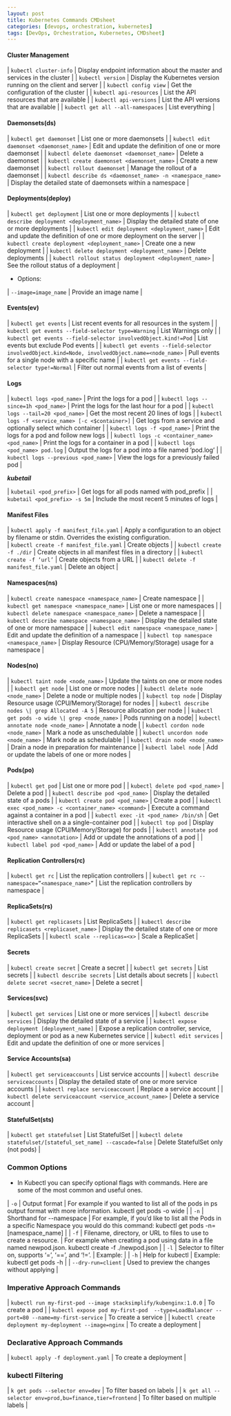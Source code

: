 ```yaml
---
layout: post
title: Kubernetes Commands CMDsheet
categories: [devops, orchestration, kubernetes]
tags: [DevOps, Orchestration, Kubernetes, CMDsheet]
---
```


#### Cluster Management

| `kubectl cluster-info` | Display endpoint information about the master and services in the cluster |
| `kubectl version` | Display the Kubernetes version running on the client and server |
| `kubectl config view` | Get the configuration of the cluster |
| `kubectl api-resources` | List the API resources that are available |
| `kubectl api-versions` | List the API versions that are available |
| `kubectl get all --all-namespaces` | List everything |

#### Daemonsets(ds)

| `kubectl get daemonset` | List one or more daemonsets |
| `kubectl edit daemonset <daemonset_name>` | Edit and update the definition of one or more daemonset |
| `kubectl delete daemonset <daemonset_name>` | Delete a daemonset |
| `kubectl create daemonset <daemonset_name>` | Create a new daemonset |
| `kubectl rollout daemonset` | Manage the rollout of a daemonset |
| `kubectl describe ds <daemonset_name> -n <namespace_name>` | Display the detailed state of daemonsets within a namespace |

#### Deployments(deploy)

| `kubectl get deployment` | List one or more deployments |
| `kubectl describe deployment <deployment_name>` | Display the detailed state of one or more deployments |
| `kubectl edit deployment <deployment_name>` | Edit and update the definition of one or more deployment on the server |
| `kubectl create deployment <deployment_name>` | Create one a new deployment |
| `kubectl delete deployment <deployment_name>` | Delete deployments |
| `kubectl rollout status deployment <deployment_name>` | See the rollout status of a deployment |

- Options:

| `--image=image_name` | Provide an image name |

#### Events(ev)

| `kubectl get events` | List recent events for all resources in the system |
| `kubectl get events --field-selector type=Warning` | List Warnings only |
| `kubectl get events --field-selector involvedObject.kind!=Pod` | List events but exclude Pod events |
| `kubectl get events --field-selector involvedObject.kind=Node, involvedObject.name=<node_name>` | Pull events for a single node with a specific name |
| `kubectl get events --field-selector type!=Normal` | Filter out normal events from a list of events |

#### Logs

| `kubectl logs <pod_name>` | Print the logs for a pod |
| `kubectl logs --since=1h <pod_name>` | Print the logs for the last hour for a pod |
| `kubectl logs --tail=20 <pod_name>` | Get the most recent 20 lines of logs |
| `kubectl logs -f <service_name> [-c <$container>]` | Get logs from a service and optionally select which container |
| `kubectl logs -f <pod_name>` | Print the logs for a pod and follow new logs |
| `kubectl logs -c <container_name> <pod_name>` | Print the logs for a container in a pod |
| `kubectl logs <pod_name> pod.log` | Output the logs for a pod into a file named ‘pod.log’ |
| `kubectl logs --previous <pod_name>` | View the logs for a previously failed pod |

***kubetail***

| `kubetail <pod_prefix>` | Get logs for all pods named with pod_prefix |
| `kubetail <pod_prefix> -s 5m` | Include the most recent 5 minutes of logs |

#### Manifest Files

| `kubectl apply -f manifest_file.yaml` | Apply a configuration to an object by filename or stdin. Overrides the existing configuration.  
| `kubectl create -f manifest_file.yaml` | Create objects |
| `kubectl create -f ./dir` | Create objects in all manifest files in a directory |
| `kubectl create -f ‘url’` | Create objects from a URL |
| `kubectl delete -f manifest_file.yaml` | Delete an object |

#### Namespaces(ns)

| `kubectl create namespace <namespace_name>` | Create namespace <name> |
| `kubectl get namespace <namespace_name>` | List one or more namespaces |
| `kubectl delete namespace <namespace_name>` | Delete a namespace |
| `kubectl describe namespace <namespace_name>` | Display the detailed state of one or more namespace |
| `kubectl edit namespace <namespace_name>` | Edit and update the definition of a namespace |
| `kubectl top namespace <namespace_name>` | Display Resource (CPU/Memory/Storage) usage for a namespace |

#### Nodes(no)

| `kubectl taint node <node_name>` | Update the taints on one or more nodes |
| `kubectl get node` | List one or more nodes |
| `kubectl delete node <node_name>` | Delete a node or multiple nodes |
| `kubectl top node` | Display Resource usage (CPU/Memory/Storage) for nodes |
| `kubectl describe nodes \| grep Allocated -A 5` | Resource allocation per node |
| `kubectl get pods -o wide \| grep <node_name>` | Pods running on a node|
| `kubectl annotate node <node_name>` | Annotate a node |
| `kubectl cordon node <node_name>` | Mark a node as unschedulable |
| `kubectl uncordon node <node_name>` | Mark node as schedulable |
| `kubectl drain node <node_name>` | Drain a node in preparation for maintenance |
| `kubectl label node` | Add or update the labels of one or more nodes |  

#### Pods(po)

| `kubectl get pod` | List one or more pod |
| `kubectl delete pod <pod_name>` | Delete a pod |
| `kubectl describe pod <pod_name>` | Display the detailed state of a pods |
| `kubectl create pod <pod_name>` | Create a pod |
| `kubectl exec <pod_name> -c <container_name> <command>` | Execute a command against a container in a pod |
| `kubectl exec -it <pod_name> /bin/sh` | Get interactive shell on a a single-container pod |
| `kubectl top pod` | Display Resource usage (CPU/Memory/Storage) for pods |
| `kubectl annotate pod <pod_name> <annotation>` | Add or update the annotations of a pod |
| `kubectl label pod <pod_name>` | Add or update the label of a pod |

#### Replication Controllers(rc)

| `kubectl get rc` | List the replication controllers |
| `kubectl get rc --namespace=”<namespace_name>”` | List the replication controllers by namespace |

#### ReplicaSets(rs)

| `kubectl get replicasets` | List ReplicaSets |
| `kubectl describe replicasets <replicaset_name>` | Display the detailed state of one or more ReplicaSets |
| `kubectl scale --replicas=<x>`  | Scale a ReplicaSet |

#### Secrets

| `kubectl create secret` | Create a secret |
| `kubectl get secrets` | List secrets |
| `kubectl describe secrets` | List details about secrets |
| `kubectl delete secret <secret_name>` | Delete a secret |

#### Services(svc)

| `kubectl get services` | List one or more services |
| `kubectl describe services` | Display the detailed state of a service |
| `kubectl expose deployment [deployment_name]` | Expose a replication controller, service, deployment or pod as a new Kubernetes service |
| `kubectl edit services` | Edit and update the definition of one or more services |

#### Service Accounts(sa)

| `kubectl get serviceaccounts` | List service accounts |
| `kubectl describe serviceaccounts` | Display the detailed state of one or more service accounts |
| `kubectl replace serviceaccount` | Replace a service account |
| `kubectl delete serviceaccount <service_account_name>` | Delete a service account |

#### StatefulSet(sts)

| `kubectl get statefulset` | List StatefulSet |
| `kubectl delete statefulset/[stateful_set_name] --cascade=false` | Delete StatefulSet only (not pods) |

### Common Options

- In Kubectl you can specify optional flags with commands. Here are some of the most common and useful ones.

| `-o` | Output format |  For example if you wanted to list all of the pods in ps output format with more information. kubectl get pods -o wide |
| `-n` | Shorthand for --namespace |  For example, if you’d like to list all the Pods in a specific Namespace you would do this command: kubectl get pods -n=[namespace_name] |
| `-f` | Filename, directory, or URL to files to use to create a resource. |  For example when creating a pod using data in a file named newpod.json. kubectl create -f ./newpod.json |
| `-l` | Selector to filter on, supports ‘=’, ‘==’, and ‘!=’. | Example: |
| `-h` | Help for kubectl | Example: kubectl get pods -h |
| `--dry-run=client` | Used to preview the changes without applying |

### Imperative Approach Commands

| `kubectl run my-first-pod --image stacksimplify/kubenginx:1.0.0` | To create a pod |
| `kubectl expose pod my-first-pod  --type=LoadBalancer --port=80 --name=my-first-service` | To create a service |
| `kubectl create deployment my-deployment --image=nginx` | To create a deployment |

### Declarative Approach Commands

| `kubectl apply -f deployment.yaml` | To create a deployment |

### kubectl Filtering

| `k get pods --selector env=dev` | To filter based on labels |
| `k get all --selector env=prod,bu=finance,tier=frontend` | To filter based on multiple labels |
